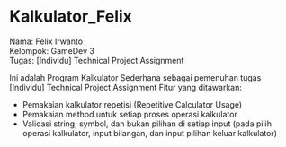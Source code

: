 # Kalkulator_Felix
 Nama: Felix Irwanto<br/>
 Kelompok: GameDev 3<br/>
 Tugas: [Individu] Technical Project Assignment<br/>
 
 Ini adalah Program Kalkulator Sederhana sebagai pemenuhan tugas [Individu] Technical Project Assignment
 Fitur yang ditawarkan:
 - Pemakaian kalkulator repetisi (Repetitive Calculator Usage)
 - Pemakaian method untuk setiap proses operasi kalkulator
 - Validasi string, symbol, dan bukan pilihan di setiap input (pada pilih operasi kalkulator, input bilangan, dan input pilihan keluar kalkulator)
